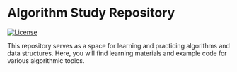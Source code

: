 # Algorithm Study Repository
[![License](https://img.shields.io/github/license/mashape/apistatus.svg)](./LICENSE)  


This repository serves as a space for learning and practicing algorithms and data structures. Here, you will find learning materials and example code for various algorithmic topics.
